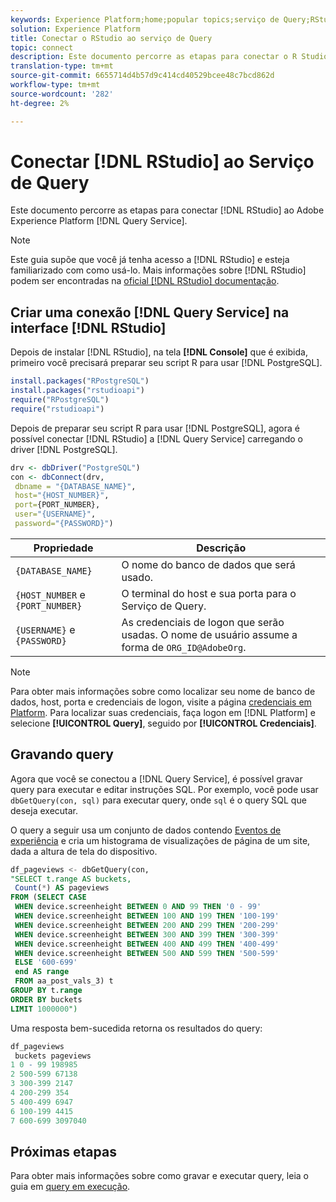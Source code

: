 ```yaml
---
keywords: Experience Platform;home;popular topics;serviço de Query;RStudio;estúdio;conectar ao serviço de query;
solution: Experience Platform
title: Conectar o RStudio ao serviço de Query
topic: connect
description: Este documento percorre as etapas para conectar o R Studio ao Adobe Experience Platform Query Service.
translation-type: tm+mt
source-git-commit: 6655714d4b57d9c414cd40529bcee48c7bcd862d
workflow-type: tm+mt
source-wordcount: '282'
ht-degree: 2%

---
```



# Conectar [!DNL RStudio] ao Serviço de Query

Este documento percorre as etapas para conectar [!DNL RStudio] ao Adobe Experience Platform [!DNL Query Service].

>[!NOTE]
>
> Este guia supõe que você já tenha acesso a [!DNL RStudio] e esteja familiarizado com como usá-lo. Mais informações sobre [!DNL RStudio] podem ser encontradas na [oficial [!DNL RStudio] documentação](https://rstudio.com/products/rstudio/).

## Criar uma conexão [!DNL Query Service] na interface [!DNL RStudio]

Depois de instalar [!DNL RStudio], na tela **[!DNL Console]** que é exibida, primeiro você precisará preparar seu script R para usar [!DNL PostgreSQL].

```r
install.packages("RPostgreSQL")
install.packages("rstudioapi")
require("RPostgreSQL")
require("rstudioapi")
```

Depois de preparar seu script R para usar [!DNL PostgreSQL], agora é possível conectar [!DNL RStudio] a [!DNL Query Service] carregando o driver [!DNL PostgreSQL].

```r
drv <- dbDriver("PostgreSQL")
con <- dbConnect(drv, 
 dbname = "{DATABASE_NAME}",
 host="{HOST_NUMBER}",
 port={PORT_NUMBER},
 user="{USERNAME}",
 password="{PASSWORD}")
```

| Propriedade | Descrição |
| -------- | ----------- |
| `{DATABASE_NAME}` | O nome do banco de dados que será usado. |
| `{HOST_NUMBER` e `{PORT_NUMBER}` | O terminal do host e sua porta para o Serviço de Query. |
| `{USERNAME}` e `{PASSWORD}` | As credenciais de logon que serão usadas. O nome de usuário assume a forma de `ORG_ID@AdobeOrg`. |

>[!NOTE]
>
>Para obter mais informações sobre como localizar seu nome de banco de dados, host, porta e credenciais de logon, visite a página [credenciais em Platform](https://platform.adobe.com/query/configuration). Para localizar suas credenciais, faça logon em [!DNL Platform] e selecione **[!UICONTROL Query]**, seguido por **[!UICONTROL Credenciais]**.

## Gravando query

Agora que você se conectou a [!DNL Query Service], é possível gravar query para executar e editar instruções SQL. Por exemplo, você pode usar `dbGetQuery(con, sql)` para executar query, onde `sql` é o query SQL que deseja executar.

O query a seguir usa um conjunto de dados contendo [Eventos de experiência](../best-practices/experience-event-queries.md) e cria um histograma de visualizações de página de um site, dada a altura de tela do dispositivo.

```sql
df_pageviews <- dbGetQuery(con,
"SELECT t.range AS buckets, 
 Count(*) AS pageviews 
FROM (SELECT CASE 
 WHEN device.screenheight BETWEEN 0 AND 99 THEN '0 - 99' 
 WHEN device.screenheight BETWEEN 100 AND 199 THEN '100-199' 
 WHEN device.screenheight BETWEEN 200 AND 299 THEN '200-299' 
 WHEN device.screenheight BETWEEN 300 AND 399 THEN '300-399' 
 WHEN device.screenheight BETWEEN 400 AND 499 THEN '400-499' 
 WHEN device.screenheight BETWEEN 500 AND 599 THEN '500-599' 
 ELSE '600-699' 
 end AS range 
 FROM aa_post_vals_3) t 
GROUP BY t.range 
ORDER BY buckets 
LIMIT 1000000")
```

Uma resposta bem-sucedida retorna os resultados do query:

```r
df_pageviews
 buckets pageviews
1 0 - 99 198985
2 500-599 67138
3 300-399 2147
4 200-299 354
5 400-499 6947
6 100-199 4415
7 600-699 3097040
```

## Próximas etapas

Para obter mais informações sobre como gravar e executar query, leia o guia em [query em execução](../best-practices/writing-queries.md).